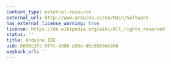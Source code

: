 ```yaml
---
content_type: external-resource
external_url: http://www.arduino.cc/en/Main/Software
has_external_license_warning: true
license: https://en.wikipedia.org/wiki/All_rights_reserved
status: ''
title: Arduino IDE
uid: b890c3fc-9f7c-4380-a39e-d5c95b36c866
wayback_url: ''
---
```


